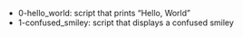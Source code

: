 * 0-hello_world: script that prints “Hello, World”
* 1-confused_smiley: script that displays a confused smiley
